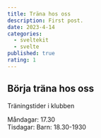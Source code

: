 ```yaml
---
title: Träna hos oss
description: First post.
date: 2023-4-14
categories:
  - sveltekit
  - svelte
published: true
rating: 1
---
```

## Börja träna hos oss

Träningstider i klubben

Måndagar: 17.30\
Tisdagar: Barn: 18.30-1930
